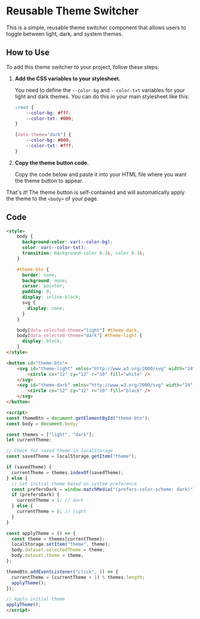 # Reusable Theme Switcher

This is a simple, reusable theme switcher component that allows users to toggle between light, dark, and system themes.

## How to Use

To add this theme switcher to your project, follow these steps:

1.  **Add the CSS variables to your stylesheet.**

    You need to define the `--color-bg` and `--color-txt` variables for your light and dark themes. You can do this in your main stylesheet like this:

    ```css
    :root {
        --color-bg: #fff;
        --color-txt: #000;
    }

    [data-theme="dark"] {
        --color-bg: #000;
        --color-txt: #fff;
    }
    ```

2.  **Copy the theme button code.**

    Copy the code below and paste it into your HTML file where you want the theme button to appear.

That's it! The theme button is self-contained and will automatically apply the theme to the `<body>` of your page.

## Code

```html
<style>
    body {
      background-color: var(--color-bg);
      color: var(--color-txt);
      transition: background-color 0.3s, color 0.3s;
    }

    #theme-btn {
      border: none;
      background: none;
      cursor: pointer;
      padding: 0;
      display: inline-block;
      svg {
        display: none;
      }
    }

    body[data-selected-theme="light"] #theme-dark,
    body[data-selected-theme="dark"] #theme-light {
      display: block;
    }
</style>

<button id="theme-btn">
    <svg id="theme-light" xmlns="http://www.w3.org/2000/svg" width="24" height="24" viewBox="0 0 24 24">
        <circle cx="12" cy="12" r="10" fill="white" />
    </svg>
    <svg id="theme-dark" xmlns="http://www.w3.org/2000/svg" width="24" height="24" viewBox="0 0 24 24">
        <circle cx="12" cy="12" r="10" fill="black" />
    </svg>
</button>

<script>
const themeBtn = document.getElementById("theme-btn");
const body = document.body;

const themes = ["light", "dark"];
let currentTheme;

// Check for saved theme in localStorage
const savedTheme = localStorage.getItem("theme");

if (savedTheme) {
  currentTheme = themes.indexOf(savedTheme);
} else {
  // Set initial theme based on system preference
  const prefersDark = window.matchMedia("(prefers-color-scheme: dark)").matches;
  if (prefersDark) {
    currentTheme = 1; // dark
  } else {
    currentTheme = 0; // light
  }
}

const applyTheme = () => {
  const theme = themes[currentTheme];
  localStorage.setItem("theme", theme);
  body.dataset.selectedTheme = theme;
  body.dataset.theme = theme;
};

themeBtn.addEventListener("click", () => {
  currentTheme = (currentTheme + 1) % themes.length;
  applyTheme();
});

// Apply initial theme
applyTheme();
</script>
```
